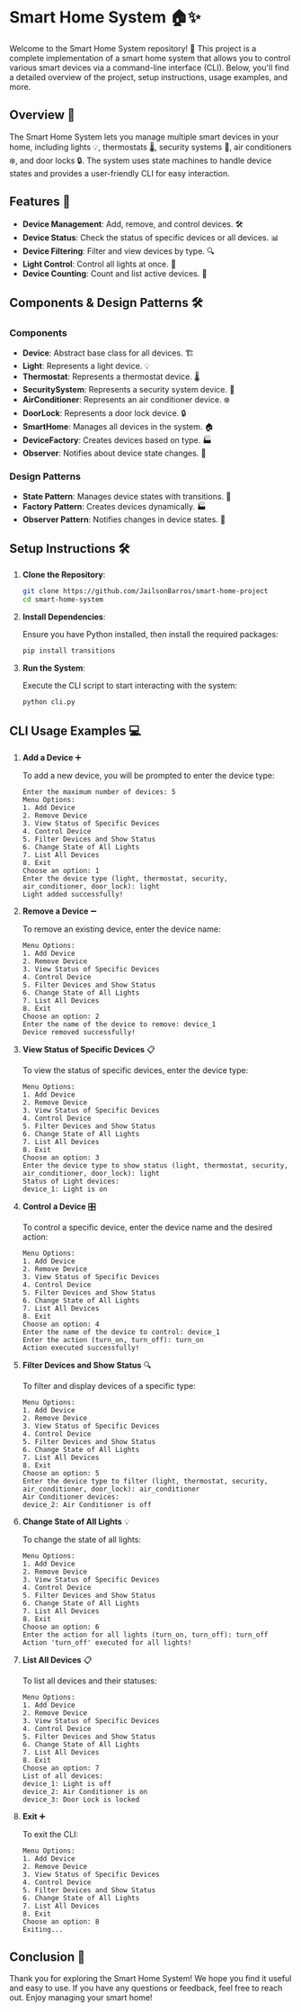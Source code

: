 # Smart Home System 🏠✨

Welcome to the Smart Home System repository! 🎉 This project is a complete implementation of a smart home system that allows you to control various smart devices via a command-line interface (CLI). Below, you'll find a detailed overview of the project, setup instructions, usage examples, and more.

## Overview 🌟

The Smart Home System lets you manage multiple smart devices in your home, including lights 💡, thermostats 🌡️, security systems 🚨, air conditioners ❄️, and door locks 🔒. The system uses state machines to handle device states and provides a user-friendly CLI for easy interaction.

## Features 🚀

- **Device Management**: Add, remove, and control devices. 🛠️
- **Device Status**: Check the status of specific devices or all devices. 📊
- **Device Filtering**: Filter and view devices by type. 🔍
- **Light Control**: Control all lights at once. 🌟
- **Device Counting**: Count and list active devices. 🔢

## Components & Design Patterns 🛠️

### Components

- **Device**: Abstract base class for all devices. 🏗️
- **Light**: Represents a light device. 💡
- **Thermostat**: Represents a thermostat device. 🌡️
- **SecuritySystem**: Represents a security system device. 🚨
- **AirConditioner**: Represents an air conditioner device. ❄️
- **DoorLock**: Represents a door lock device. 🔒
- **SmartHome**: Manages all devices in the system. 🏠
- **DeviceFactory**: Creates devices based on type. 🏭
- **Observer**: Notifies about device state changes. 📩

### Design Patterns

- **State Pattern**: Manages device states with transitions. 🔄
- **Factory Pattern**: Creates devices dynamically. 🏭
- **Observer Pattern**: Notifies changes in device states. 👀

## Setup Instructions 🛠️

1. **Clone the Repository**:

   ```bash
   git clone https://github.com/JailsonBarros/smart-home-project
   cd smart-home-system
   ```

2. **Install Dependencies**:

    Ensure you have Python installed, then install the required packages:

    ```bash
    pip install transitions
    ```

3. **Run the System**:

    Execute the CLI script to start interacting with the system:

    ```bash
    python cli.py
    ```

## CLI Usage Examples 💻

1. **Add a Device** ➕

    To add a new device, you will be prompted to enter the device type:

    ```text
    Enter the maximum number of devices: 5
    Menu Options:
    1. Add Device
    2. Remove Device
    3. View Status of Specific Devices
    4. Control Device
    5. Filter Devices and Show Status
    6. Change State of All Lights
    7. List All Devices
    8. Exit
    Choose an option: 1
    Enter the device type (light, thermostat, security, air_conditioner, door_lock): light
    Light added successfully!
    ```

2. **Remove a Device** ➖

    To remove an existing device, enter the device name:

    ```text
    Menu Options:
    1. Add Device
    2. Remove Device
    3. View Status of Specific Devices
    4. Control Device
    5. Filter Devices and Show Status
    6. Change State of All Lights
    7. List All Devices
    8. Exit
    Choose an option: 2
    Enter the name of the device to remove: device_1
    Device removed successfully!
    ```

3. **View Status of Specific Devices** 📋

    To view the status of specific devices, enter the device type:

    ```text
    Menu Options:
    1. Add Device
    2. Remove Device
    3. View Status of Specific Devices
    4. Control Device
    5. Filter Devices and Show Status
    6. Change State of All Lights
    7. List All Devices
    8. Exit
    Choose an option: 3
    Enter the device type to show status (light, thermostat, security, air_conditioner, door_lock): light
    Status of Light devices:
    device_1: Light is on
    ```

4. **Control a Device** 🎛️

    To control a specific device, enter the device name and the desired action:

    ```text
    Menu Options:
    1. Add Device
    2. Remove Device
    3. View Status of Specific Devices
    4. Control Device
    5. Filter Devices and Show Status
    6. Change State of All Lights
    7. List All Devices
    8. Exit
    Choose an option: 4
    Enter the name of the device to control: device_1
    Enter the action (turn_on, turn_off): turn_on
    Action executed successfully!
    ```

5. **Filter Devices and Show Status** 🔍

    To filter and display devices of a specific type:

    ```text
    Menu Options:
    1. Add Device
    2. Remove Device
    3. View Status of Specific Devices
    4. Control Device
    5. Filter Devices and Show Status
    6. Change State of All Lights
    7. List All Devices
    8. Exit
    Choose an option: 5
    Enter the device type to filter (light, thermostat, security, air_conditioner, door_lock): air_conditioner
    Air Conditioner devices:
    device_2: Air Conditioner is off
    ```

6. **Change State of All Lights** 💡

    To change the state of all lights:

    ```text
    Menu Options:
    1. Add Device
    2. Remove Device
    3. View Status of Specific Devices
    4. Control Device
    5. Filter Devices and Show Status
    6. Change State of All Lights
    7. List All Devices
    8. Exit
    Choose an option: 6
    Enter the action for all lights (turn_on, turn_off): turn_off
    Action 'turn_off' executed for all lights!
    ```

7. **List All Devices** 📋

    To list all devices and their statuses:

    ```text
    Menu Options:
    1. Add Device
    2. Remove Device
    3. View Status of Specific Devices
    4. Control Device
    5. Filter Devices and Show Status
    6. Change State of All Lights
    7. List All Devices
    8. Exit
    Choose an option: 7
    List of all devices:
    device_1: Light is off
    device_2: Air Conditioner is on
    device_3: Door Lock is locked
    ```

8. **Exit** ➕

    To exit the CLI:

    ```text
    Menu Options:
    1. Add Device
    2. Remove Device
    3. View Status of Specific Devices
    4. Control Device
    5. Filter Devices and Show Status
    6. Change State of All Lights
    7. List All Devices
    8. Exit
    Choose an option: 8
    Exiting...
    ```

## Conclusion 🎉

Thank you for exploring the Smart Home System! We hope you find it useful and easy to use. If you have any questions or feedback, feel free to reach out. Enjoy managing your smart home!
